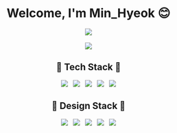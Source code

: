 <div align="center"><h1>
  Welcome, I'm Min_Hyeok 😊
</h1></div>

<div align="center"><a href="https://github.com/jaqwe2301"><img src="https://hits.seeyoufarm.com/api/count/incr/badge.svg?url=https%3A%2F%2Fgithub.com%2Fgjbae1212%2Fhit-counter&count_bg=%23FF40C2&title_bg=%23FF4949&icon=smugmug.svg&icon_color=%23FFFFFF&title=Visitor&edge_flat=false"/></a></div>

<br/>

<div align="center"><img src="https://user-images.githubusercontent.com/42240254/179361124-02a8044c-c1da-4369-91e8-3de7a230c0c5.gif"/></a></div>


<div align="center"><h2>
  🥇 Tech Stack 🥇
</h2></div>

<div align="center"><img src="https://img.shields.io/badge/HTML-E34F26?style=flat-square&logo=HTML5&logoColor=white"/>&nbsp;&nbsp;&nbsp;<img src="https://img.shields.io/badge/CSS-F68212?style=flat-square&logo=CSS3&logoColor=white"/>&nbsp;&nbsp;&nbsp;<img src="https://img.shields.io/badge/JavaScript-F7A010?style=flat-square&logo=JavaScript&logoColor=white"/>&nbsp;&nbsp;&nbsp;<img src="https://img.shields.io/badge/Python-3776AB?style=flat-square&logo=Python&logoColor=white"/>&nbsp;&nbsp;&nbsp;<img src="https://img.shields.io/badge/React-61B0FB?style=flat-square&logo=React&logoColor=white"/></div>

<div align="center"><h2>
  🎨 Design Stack 🎨
</h2></div>

<div align="center"><img src="https://img.shields.io/badge/Figma-A259FF?style=flat-square&logo=Figma&logoColor=white"/>&nbsp;&nbsp;&nbsp;<img src="https://img.shields.io/badge/Adobe XD-FF61F6?style=flat-square&logo=Adobe XD&logoColor=white"/>&nbsp;&nbsp;&nbsp;<img src="https://img.shields.io/badge/Illustrator-F76D00?style=flat-square&logo=Adobe Illustrator&logoColor=white"/>&nbsp;&nbsp;&nbsp;<img src="https://img.shields.io/badge/Photoshop-3078FB?style=flat-square&logo=Adobe Photoshop&logoColor=white"/>&nbsp;&nbsp;&nbsp;<img src="https://img.shields.io/badge/Premiere Pro-9999FF?style=flat-square&logo=Adobe Premiere Pro&logoColor=white"/></div>
